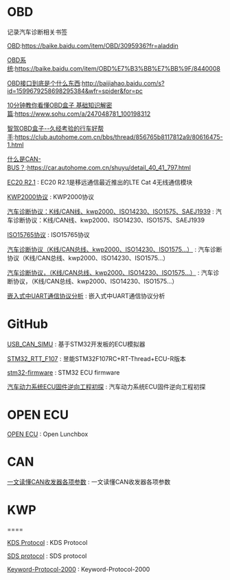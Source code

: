 # OBD
记录汽车诊断相关书签

[OBD](https://baike.baidu.com/item/OBD/3095936?fr=aladdin):https://baike.baidu.com/item/OBD/3095936?fr=aladdin

[OBD系统](https://baike.baidu.com/item/OBD%E7%B3%BB%E7%BB%9F/8440008):https://baike.baidu.com/item/OBD%E7%B3%BB%E7%BB%9F/8440008

[OBD接口到底是个什么东西](http://baijiahao.baidu.com/s?id=1599679258698295384&wfr=spider&for=pc):http://baijiahao.baidu.com/s?id=1599679258698295384&wfr=spider&for=pc

[10分钟教你看懂OBD盒子 基础知识解密篇](https://www.sohu.com/a/247048781_100198312):https://www.sohu.com/a/247048781_100198312

[智驾OBD盒子--久经考验的行车好帮手](https://club.autohome.com.cn/bbs/thread/856765b8117812a9/80616475-1.html):https://club.autohome.com.cn/bbs/thread/856765b8117812a9/80616475-1.html

[什么是CAN-BUS？](https://car.autohome.com.cn/shuyu/detail_40_41_797.html):https://car.autohome.com.cn/shuyu/detail_40_41_797.html

[EC20 R2.1](https://www.quectel.com/cn/product/ec20r21.htm) : EC20 R2.1是移远通信最近推出的LTE Cat 4无线通信模块 

[KWP2000协议](https://blog.csdn.net/linjingtu/article/details/51615972) : KWP2000协议 

[汽车诊断协议：K线/CAN线、kwp2000、ISO14230、ISO1575、SAEJ1939](https://blog.csdn.net/langeldep/article/details/83989197?utm_medium=distribute.pc_relevant.none-task-blog-OPENSEARCH-6&depth_1-utm_source=distribute.pc_relevant.none-task-blog-OPENSEARCH-6) : 汽车诊断协议：K线/CAN线、kwp2000、ISO14230、ISO1575、SAEJ1939 

[ISO15765协议](https://blog.csdn.net/qq_32693119/article/details/79295358) : ISO15765协议 

[汽车诊断协议（K线/CAN总线、kwp2000、ISO14230、ISO1575...）](https://blog.csdn.net/q1449516487/article/details/84956686) : 汽车诊断协议（K线/CAN总线、kwp2000、ISO14230、ISO1575...） 

[汽车诊断协议，（K线/CAN总线、kwp2000、ISO14230、ISO1575...）](https://blog.csdn.net/haha1fan/article/details/78007839) : 汽车诊断协议，（K线/CAN总线、kwp2000、ISO14230、ISO1575...） 

[嵌入式中UART通信协议分析](https://baijiahao.baidu.com/s?id=1636106256563794479&wfr=spider&for=pc) : 嵌入式中UART通信协议分析 

# GitHub
[USB_CAN_SIMU](https://github.com/liu20082004/USB_CAN_SIMU) : 基于STM32开发板的ECU模拟器

[STM32_RTT_F107](https://github.com/crawler-john/STM32_RTT_F107) : 昱能STM32F107RC+RT-Thread+ECU-R版本

[stm32-firmware](https://github.com/openecu/stm32-firmware) : STM32 ECU firmware

[汽车动力系统ECU固件逆向工程初探](https://bbs.pediy.com/thread-214113.htm) : 汽车动力系统ECU固件逆向工程初探

# OPEN ECU
[OPEN ECU](http://openlunchbox.com/open-ecu/) : Open Lunchbox 

# CAN

[一文读懂CAN收发器各项参数](http://mp.ofweek.com/ee/a345673921646) : 一文读懂CAN收发器各项参数 


# KWP 
====

[KDS Protocol](https://ecuhacking.activeboard.com/t56234221/kds-protocol) : KDS Protocol 

[SDS protocol](https://ecuhacking.activeboard.com/t22573776/sds-protocol/) : SDS protocol 

[Keyword-Protocol-2000](https://github.com/aster94/Keyword-Protocol-2000) : Keyword-Protocol-2000 



